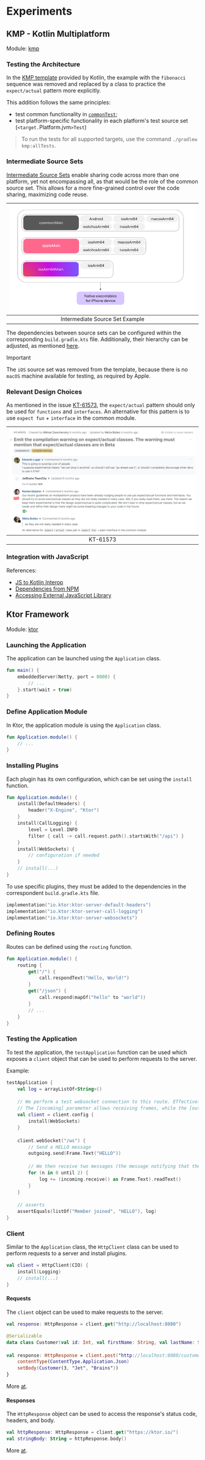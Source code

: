 # Experiments

## KMP - Kotlin Multiplatform

Module: [kmp](./kmp)

### Testing the Architecture

In the [KMP template](https://github.com/Kotlin/multiplatform-library-template) provided by Kotlin,
the example with the `fibonacci` sequence was removed
and replaced by a class to practice the `expect/actual` pattern more explicitly.

This addition follows the same principles:

- test common functionality in [`commonTest`](./kmp/src/commonTest/kotlin);
- test platform-specific functionality in each platform's test source set (`<target.`Platform.jvm`>Test`)

> To run the tests for all supported targets, use the command `./gradlew kmp:allTests`.

### Intermediate Source Sets

[Intermediate Source Sets](https://kotlinlang.org/docs/multiplatform-discover-project.html#intermediate-source-sets)
enable sharing code
across more than one platform,
yet not encompassing all, as that would be the role of the common source set.
This allows for a more fine-grained control over the code sharing, maximizing code reuse.

| ![Intermediate Source Set](./docs/imgs/inter-source-set.png) |
|:------------------------------------------------------------:|
|               Intermediate Source Set Example                |

The dependencies between source sets can be configured within the corresponding `build.gradle.kts` file. Additionally,
their hierarchy can be adjusted,
as mentioned [here](https://kotlinlang.org/docs/multiplatform-hierarchy.html#manual-configuration).

> [!IMPORTANT]
> The `iOS` source set was removed from the template,
> because there is no `macOS` machine available for testing, as required by Apple.

### Relevant Design Choices

As mentioned in the issue [KT-61573](https://youtrack.jetbrains.com/issue/KT-61573), the `expect/actual` pattern
should only be used for `functions` and `interfaces`.
An alternative for this pattern is to use `expect fun` + `interface` in the common module.

| ![KT-61573](./docs/imgs/kt-61573.png) |
|:-------------------------------------:|
|               KT-61573                |

### Integration with JavaScript

References:

- [JS to Kotlin Interop](https://kotlinlang.org/docs/js-to-kotlin-interop.html)
- [Dependencies from NPM](https://kotlinlang.org/docs/using-packages-from-npm.html)
- [Accessing External JavaScript Library](https://discuss.kotlinlang.org/t/kotlin-1-3-how-to-access-external-javascript-library-from-jsmain/15778)

## Ktor Framework

Module: [ktor](./ktor)

### Launching the Application

The application can be launched using the `Application` class.

```kotlin
fun main() {
    embeddedServer(Netty, port = 8000) {
        // ...
    }.start(wait = true)
}
```

### Define Application Module

In Ktor, the application module is using the `Application` class.

```kotlin
fun Application.module() {
    // ...
}
```

### Installing Plugins

Each plugin has its own configuration, which can be set using the `install` function.

```kotlin
fun Application.module() {
    install(DefaultHeaders) {
        header("X-Engine", "Ktor")
    }
    install(CallLogging) {
        level = Level.INFO
        filter { call -> call.request.path().startsWith("/api") }
    }
    install(WebSockets) {
        // configuration if needed
    }
    // install(...)
}
```

To use specific plugins, they must be added to the dependencies in the correspondent `build.gradle.kts` file.

```kotlin
implementation("io.ktor:ktor-server-default-headers")
implementation("io.ktor:ktor-server-call-logging")
implementation("io.ktor:ktor-server-websockets")
```

### Defining Routes

Routes can be defined using the `routing` function.

```kotlin
fun Application.module() {
    routing {
        get("/") {
            call.respondText("Hello, World!")
        }
        get("/json") {
            call.respond(mapOf("hello" to "world"))
        }
        // ...
    }
}
```

### Testing the Application

To test the application, the `testApplication` function can be used which exposes a `client` object that
can be used to perform requests to the server.

Example:

```kotlin
testApplication {
    val log = arrayListOf<String>()

    // We perform a test websocket connection to this route. Effectively acting as a client.
    // The [incoming] parameter allows receiving frames, while the [outgoing] allows sending frames to the server.
    val client = client.config {
        install(WebSockets)
    }

    client.webSocket("/ws") {
        // Send a HELLO message
        outgoing.send(Frame.Text("HELLO"))

        // We then receive two messages (the message notifying that the member joined, and the message we sent echoed to us)
        for (n in 0 until 2) {
            log += (incoming.receive() as Frame.Text).readText()
        }
    }

    // asserts
    assertEquals(listOf("Member joined", "HELLO"), log)
}
```

### Client

Similar to the `Application` class,
the `HttpClient` class can be used to perform requests to a server and install plugins.

```kotlin
val client = HttpClient(CIO) {
    install(Logging)
    // install(...)
}
```

#### Requests

The `client` object can be used to make requests to the server.

```kotlin
val response: HttpResponse = client.get("http://localhost:8080")
```

```kotlin
@Serializable
data class Customer(val id: Int, val firstName: String, val lastName: String)

val response: HttpResponse = client.post("http://localhost:8080/customer") {
    contentType(ContentType.Application.Json)
    setBody(Customer(3, "Jet", "Brains"))
}
```

More [at](https://ktor.io/docs/request.html).

#### Responses

The `HttpResponse` object can be used to access the response's status code, headers, and body.

```kotlin
val httpResponse: HttpResponse = client.get("https://ktor.io/")
val stringBody: String = httpResponse.body()
```

More [at](https://ktor.io/docs/response.html#body).
